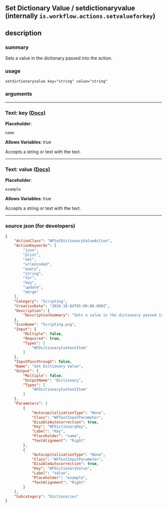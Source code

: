 
## Set Dictionary Value / setdictionaryvalue (internally `is.workflow.actions.setvalueforkey`)


## description

### summary

Sets a value in the dictionary passed into the action. 


### usage
```
setdictionaryvalue key="string" value="string"
```

### arguments

---

### Text: key [(Docs)](https://pfgithub.github.io/shortcutslang/gettingstarted#text-field)
**Placeholder**:
```
name
```
**Allows Variables**: true



Accepts a string 
or text
with the text.

---

### Text: value [(Docs)](https://pfgithub.github.io/shortcutslang/gettingstarted#text-field)
**Placeholder**:
```
example
```
**Allows Variables**: true



Accepts a string 
or text
with the text.

---

### source json (for developers)

```json
{
	"ActionClass": "WFSetDictionaryValueAction",
	"ActionKeywords": [
		"json",
		"plist",
		"xml",
		"urlencoded",
		"query",
		"string",
		"for",
		"key",
		"update",
		"merge"
	],
	"Category": "Scripting",
	"CreationDate": "2016-10-04T05:00:00.000Z",
	"Description": {
		"DescriptionSummary": "Sets a value in the dictionary passed into the action. "
	},
	"IconName": "Scripting.png",
	"Input": {
		"Multiple": false,
		"Required": true,
		"Types": [
			"WFDictionaryContentItem"
		]
	},
	"InputPassthrough": false,
	"Name": "Set Dictionary Value",
	"Output": {
		"Multiple": false,
		"OutputName": "Dictionary",
		"Types": [
			"WFDictionaryContentItem"
		]
	},
	"Parameters": [
		{
			"AutocapitalizationType": "None",
			"Class": "WFTextInputParameter",
			"DisableAutocorrection": true,
			"Key": "WFDictionaryKey",
			"Label": "Key",
			"Placeholder": "name",
			"TextAlignment": "Right"
		},
		{
			"AutocapitalizationType": "None",
			"Class": "WFTextInputParameter",
			"DisableAutocorrection": true,
			"Key": "WFDictionaryValue",
			"Label": "Value",
			"Placeholder": "example",
			"TextAlignment": "Right"
		}
	],
	"Subcategory": "Dictionaries"
}
```
